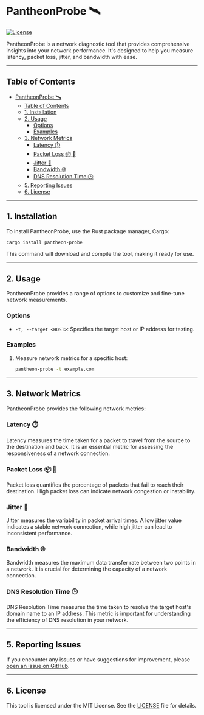 # PantheonProbe 🛰️

[![License](https://img.shields.io/badge/License-MIT-blue.svg)](LICENSE)

PantheonProbe is a network diagnostic tool that provides comprehensive insights
into your network performance. It's designed to help you measure latency, packet
loss, jitter, and bandwidth with ease.

---

## Table of Contents

- [PantheonProbe 🛰️](#pantheonprobe-️)
     - [Table of Contents](#table-of-contents)
     - [1. Installation ](#1-installation-)
     - [2. Usage ](#2-usage-)
          - [Options ](#options-)
          - [Examples ](#examples-)
     - [3. Network Metrics ](#3-network-metrics-)
          - [Latency ⏱️](#latency-️)
          - [Packet Loss 📦 🚫](#packet-loss--)
          - [Jitter 🌊](#jitter-)
          - [Bandwidth 🌐](#bandwidth-)
          - [DNS Resolution Time 🕒](#dns-resolution-time-)
     - [5. Reporting Issues ](#5-reporting-issues-)
     - [6. License ](#6-license-)

---

## 1. Installation <a name="installation"></a>

To install PantheonProbe, use the Rust package manager, Cargo:

```sh
cargo install pantheon-probe
```

This command will download and compile the tool, making it ready for use.

---

## 2. Usage <a name="usage"></a>

PantheonProbe provides a range of options to customize and fine-tune network
measurements.

### Options <a name="options"></a>

- `-t, --target <HOST>`: Specifies the target host or IP address for testing.

### Examples <a name="examples"></a>

1. Measure network metrics for a specific host:

      ```sh
      pantheon-probe -t example.com
      ```

---

## 3. Network Metrics <a name="network-metrics"></a>

PantheonProbe provides the following network metrics:

### Latency ⏱️<a name="latency"></a>

Latency measures the time taken for a packet to travel from the source to the
destination and back. It is an essential metric for assessing the responsiveness
of a network connection.

### Packet Loss 📦 🚫<a name="packet-loss"></a>

Packet loss quantifies the percentage of packets that fail to reach their
destination. High packet loss can indicate network congestion or instability.

### Jitter 🌊<a name="jitter"></a>

Jitter measures the variability in packet arrival times. A low jitter value
indicates a stable network connection, while high jitter can lead to
inconsistent performance.

### Bandwidth 🌐<a name="bandwidth"></a>

Bandwidth measures the maximum data transfer rate between two points in a
network. It is crucial for determining the capacity of a network connection.

### DNS Resolution Time 🕒<a name="dns-resolution-time"></a>

DNS Resolution Time measures the time taken to resolve the target host's domain
name to an IP address. This metric is important for understanding the efficiency
of DNS resolution in your network.

---

## 5. Reporting Issues <a name="reporting-issues"></a>

If you encounter any issues or have suggestions for improvement, please
[open an issue on GitHub](https://github.com/0xTxbi/pantheon-probe/issues).

---

## 6. License <a name="license"></a>

This tool is licensed under the MIT License. See the
[LICENSE](https://github.com/0xTxbi/pantheon-probe/blob/main/LICENSE) file for
details.

